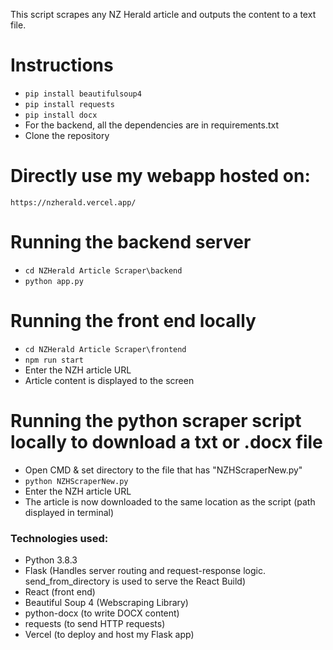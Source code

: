 This script scrapes any NZ Herald article and outputs the content to a text file. 

# Instructions
- ```pip install beautifulsoup4```
- ```pip install requests ```
- ```pip install docx```
- For the backend, all the dependencies are in requirements.txt
- Clone the repository

# Directly use my webapp hosted on: 
```https://nzherald.vercel.app/```

# Running the backend server
- ```cd NZHerald Article Scraper\backend```
- ```python app.py```

# Running the front end locally
- ```cd NZHerald Article Scraper\frontend```
- ```npm run start```
- Enter the NZH article URL
- Article content is displayed to the screen

# Running the python scraper script locally to download a txt or .docx file
- Open CMD & set directory to the file that has "NZHScraperNew.py"
- ```python NZHScraperNew.py```
- Enter the NZH article URL
- The article is now downloaded to the same location as the script (path displayed in terminal)

### Technologies used:
- Python 3.8.3
- Flask (Handles server routing and request-response logic. send_from_directory is used to serve the React Build)
- React (front end)
- Beautiful Soup 4 (Webscraping Library)
- python-docx (to write DOCX content)
- requests (to send HTTP requests)
- Vercel (to deploy and host my Flask app)
